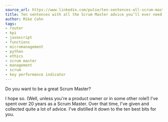 ```yaml
---
source_url: https://www.linkedin.com/pulse/ten-sentences-all-scrum-master-advice-youll-ever-need-mike-cohn/
title: Ten sentences with all the Scrum Master advice you’ll ever need
author: Mike Cohn
tags:
- router
- kpi
- javascript
- functions
- micromanagement
- python
- ethics
- scrum master
- management
- scrum
- key performance indicator
---
```


Do you want to be a great Scrum Master?

I hope so. (Well, unless you're a product owner or in some other role!) I've spent over 20 years as a Scrum Master. Over that time, I've given and collected quite a lot of advice. I've distilled it down to the ten best bits for you.
